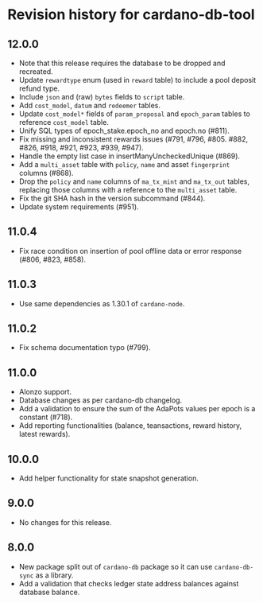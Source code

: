 # Revision history for cardano-db-tool

## 12.0.0
* Note that this release requires the database to be dropped and recreated.
* Update `rewardtype` enum (used in `reward` table) to include a pool deposit refund type.
* Include `json` and (raw) `bytes` fields to `script` table.
* Add `cost_model`, `datum` and `redeemer` tables.
* Update `cost_model*` fields of `param_proposal` and `epoch_param` tables to reference `cost_model`
  table.
* Unify SQL types of epoch_stake.epoch_no and epoch.no (#811).
* Fix missing and inconsistent rewards issues (#791, #796, #805. #882, #826, #918, #921, #923, #939,
  #947).
* Handle the empty list case in insertManyUncheckedUnique (#869).
* Add a `multi_asset` table with `policy`, `name` and asset `fingerprint` columns (#868).
* Drop the `policy` and `name` columns of `ma_tx_mint` and `ma_tx_out` tables, replacing those
  columns with a reference to the `multi_asset` table.
* Fix the git SHA hash in the version subcommand (#844).
* Update system requirements (#951).

## 11.0.4
* Fix race condition on insertion of pool offline data or error response (#806, #823, #858).

## 11.0.3
* Use same dependencies as 1.30.1 of `cardano-node`.

## 11.0.2
* Fix schema documentation typo (#799).

## 11.0.0
* Alonzo support.
* Database changes as per cardano-db changelog.
* Add a validation to ensure the sum of the AdaPots values per epoch is a constant (#718).
* Add reporting functionalities (balance, teansactions, reward history, latest rewards).

## 10.0.0
* Add helper functionality for state snapshot generation.

## 9.0.0
* No changes for this release.

## 8.0.0
* New package split out of `cardano-db` package so it can use `cardano-db-sync` as a library.
* Add a validation that checks ledger state address balances against database balance.
